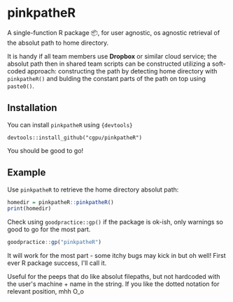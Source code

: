 
<!-- README.md is generated from README.Rmd. Please edit that file -->
pinkpatheR
==========

A single-function R package 📦, 
for user agnostic, os agnostic retrieval 
of the absolut path to home directory.

It is handy if all team members use __Dropbox__ or similar cloud service;
the absolut path then in shared team scripts 
can be constructed utilizing a soft-coded approach: 
constructing the path by detecting home directory with `pinkpatheR()` 
and bulding the constant parts of the path on top using `paste0()`.

Installation
------------

You can install ```pinkpatheR``` using `{devtools}`

```{r}
devtools::install_github("cgpu/pinkpatheR")
```
You should be good to go!

Example
-------

Use `pinkpatheR` to retrieve the home directory absolut path:

``` r
homedir = pinkpatheR::pinkpatheR()
print(homedir)
```

Check using `goodpractice::gp()` if the package is ok-ish, only warnings so good to go for the most part.

``` r
goodpractice::gp("pinkpatheR")
```
It will work for the most part - some itchy bugs may kick in but oh well! First ever R package success, I'll call it.


Useful for the peeps that do like absolut filepaths, but not hardcoded with the user's machine + name in the string.
If you like the dotted notation for relevant position, mhh O_o

